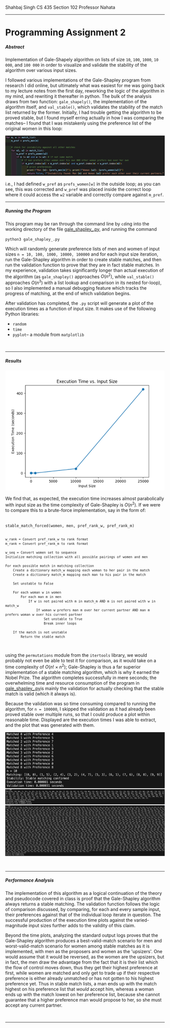 Shahbaj Singh
CS 435 Section 102
Professor Nahata
____

Programming Assignment 2
===

##### Abstract

Implementation of Gale-Shapely algorithm on lists of size `10`, `100`, `1000`, `10 000`, and `100 000` in order to visualize and validate the stability of the algorithm over various input sizes.

I followed various implementations of the Gale-Shapley program from research I did online, but ultimately what was easiest for me was going back to my lecture notes from the first day, reworking the logic of the algorithm in my mind, and rewriting it thereafter in python. The bulk of the analysis draws from two function: `gale_shapely()`, the implementation of the algorithm itself, and `val_stable()`, which validates the stability of the match list returned by the former. Initially, I had trouble getting the algorithm to be proved stable, but I found myself erring actually in how I was comparing the matches– I found that I was mistakenly using the preference list of the original women in this loop:

![loop](image.png)

i.e., I had defined `w_pref` as `prefs_women[w]` in the outside loop; as you can see, this was corrected and `w_pref` was placed inside the correct loop where it could access the `w2` variable and correctly compare against `m_pref`.

____

 ##### Running the Program

This program may be ran through the command line by `cd`ing into the working directory of the file [gale_shapley_.py](/prog-ass-2/gale_shapley_.py), and running the command

`python3 gale_shapley_.py`

Which will randomly generate preference lists of men and women of input sizes `n = 10, 100, 1000, 10000, 100000` and for each input size iteration, run the Gale-Shapley algorithm in order to create stable matches, and then run the validation function to prove that they are in fact stable matches. In my experience, validation takes significantly longer than actual execution of the algorithm (as `gale_shapley()` approaches $O(n^2)$, while `val_stable()` approaches $O(n^3)$ with a list lookup and comparison in its nested for-loop), so I also implemented a manual debugging feature which tracks the progress of matching, at the end of which validation begins.

After validation has completed, the `.py` script will generate a plot of the execution times as a function of input size. It makes use of the following Python libraries:

* `random`
* `time`
* `pyplot`– a module from `matplotlib`

 <br />


____

##### Results

![fig1](Figure_1.png)

We find that, as expected, the execution time increases almost parabolically with input size as the time complexity of Gale-Shapley is $O(n^2)$. If we were to compare this to a brute-force implementation, say in the form of:

<code>
stable_match_forced(women, men, pref_rank_w, pref_rank_m)
    
    w_rank = Convert pref_rank_w to rank format
    m_rank = Convert pref_rank_m to rank format

    w_seq = Convert women set to sequence
    Initialize matching collection with all possible pairings of women and men

    For each possible match in matching collection
        Create a dictionary match_w mapping each woman to her pair in the match
        Create a dictionary match_m mapping each man to his pair in the match

        Set unstable to False

        For each woman w in women
            For each man m in men
                If w is not paired with m in match_m AND m is not paired with w in match_w
                    If woman w prefers man m over her current partner AND man m prefers woman w over his current partner
                        Set unstable to True
                        Break inner loops

        If the match is not unstable
            Return the stable match
</code>

using the `permutations` module from the `itertools` library, we would probably not even be able to test it for comparison, as it would take on a time complexity of $O(n! \times n^2)$; Gale-Shapley is thus a far superior implementation of a stable matching algorithm, which is why it earned the Nobel Prize. The algorithm completes successfully in mere seconds; the overwhelming time and resource consumption of the program in [gale_shapley_.py](/prog-ass-2/gale_shapley_.py)is mainly the validation for actually checking that the stable match is valid (which it always is).

Because the validation was so time consuming compared to running the algorithm, for `n = 100000`, I skipped the validation as it had already been proved stable over multiple runs, so that I could produce a plot within reasonable time. Displayed are the execution times I was able to extract, and the plot that was generated with them.

![alt text](image-1.png)
![alt text](image-2.png)
![alt text](image-3.png)

<br />

____

##### Performance Analysis

The implementation of this algorithm as a logical continuation of the theory and pseudocode covered in class is proof that the Gale-Shapley algorithm always returns a stable matching. The validation function follows the logic of comparison discussed, by comparing, for each and every sample input, their preferences against that of the individual loop iterate in question. The successful production of the execution time plots against the varied-magnitude input sizes further adds to the validity of this claim.

Beyond the time plots, analyzing the standard output logs proves that the Gale-Shapley algorithm produces a best-valid-match scenario for men and worst-valid-match scenario for women among stable matches as it is implemented, with men as the proposers and women as the 'upsizers'. One would assume that it would be reversed, as the women are the upsizers, but in fact, the men draw the advantage from the fact that it is their list which the flow of control moves down, thus they get their highest preference at first, while women are matched and only get to trade up if their respective preference is either already unmatched or has not gotten to his highest preference yet. Thus in stable match lists, a man ends up with the match highest on his preference list that _would_ accept him, whereas a woman ends up with the match lowest on her preference list, because she cannot guarantee that a higher preference man would propose to her, so she must accept any current partner.

<br />


____
